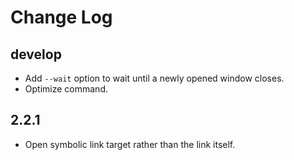 
Change Log
==========================

develop
--------------------------

- Add `--wait` option to wait until a newly opened window closes.
- Optimize command.


2.2.1
--------------------------

- Open symbolic link target rather than the link itself.
